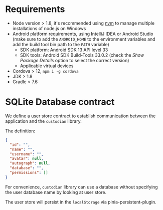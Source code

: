 # Requirements

* Node version > 1.8, it's recommended using [nvm](https://github.com/coreybutler/nvm-windows) to manage multiple
  installations of node.js on Windows
* Android platform requirements, using IntelliJ IDEA or Android Studio (make sure to add the `ANDROID_HOME` to the
  environment variables and add the build tool bin path to the `PATH` variable)
    - SDK platform: Android SDK 13 API level 33
    - SDK tools: Android SDK Build-Tools 33.0.2 (check the *Show Package Details* option to select the correct version)
    - Applicable virtual devices
* Cordova > 12, `npm i -g cordova`
* JDK > 1.8
* Gradle > 7.6

# SQLite Database contract

We define a user store contract to establish communication between the application and the `custodian`
library.

The definition:
```json
{
  "id": "",
  "name": "",
  "username": "",
  "avatar": null,
  "autograph": null,
  "database": "",
  "permissions": []
}
```
For convenience, `custodian` library can use a database without specifying the user database name
by looking at user store.

The user store will persist in the `localStorage` via pinia-persistent-plugin.
